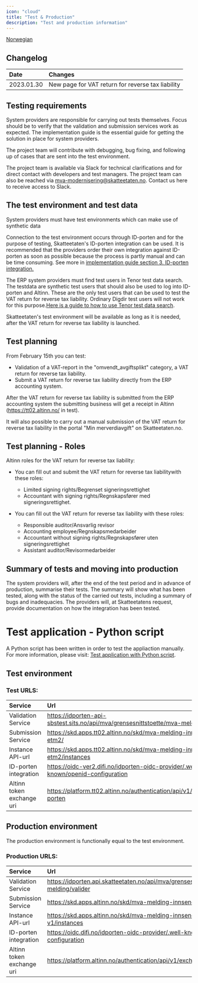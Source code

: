 ```yaml
---
icon: "cloud"
title: "Test & Production"
description: "Test and production information"
---
```


[Norwegian](https://skatteetaten.github.io/mva-meldingen/omvendt/test/)

## Changelog

| Date       | Changes                                                             |
| :--------- | :------------------------------------------------------------------ |
| 2023.01.30 | New page for VAT return for reverse tax liability    |

## Testing requirements

System providers are responsible for carrying out tests themselves. Focus should be to verify that the validation and submission services work as expected. The implementation guide is the essential guide for getting the solution in place for system providers.

The project team will contribute with debugging, bug fixing, and following up of cases that are sent into the test environment.

The project team is available via Slack for technical clarifications and for direct contact with developers and test managers. The project team can also be reached via mva-modernisering@skatteetaten.no. Contact us here to receive access to Slack.

## The test environment and test data

System providers must have test environments which can make use of synthetic data

Connection to the test environment occurs through ID-porten and for the purpose of testing, Skatteetaten's ID-porten integration can be used. It is recommended that the providers order their own integration against ID-porten as soon as possible because the process is partly manual and can be time consuming. See more in [implementation guide section 3. ID-porten integration.](https://skatteetaten.github.io/mva-meldingen/english/implementationguide/#3-id-porten-integration)

The ERP system providers must find test users in Tenor test data search. The testdata are synthetic test users that should also be used to log into ID-porten and Altinn. These are the only test users that can be used to test the VAT return for reverse tax liability. Ordinary Digdir test users will not work for this purpose.[Here is a guide to how to use Tenor test data search](https://github.com/Skatteetaten/mva-meldingen/tree/master/docs/mvameldingen_eng/test/User_Guide_Tenor_testdata.pdf).

Skatteetaten's test environment will be available as long as it is needed, after the VAT return for reverse tax liability is launched.

## Test planning

From February 15th you can test:

- Validation of a VAT-report in the "omvendt_avgiftsplikt" category, a VAT return for reverse tax liability.
- Submit a VAT return for reverse tax liability directly from the ERP accounting system.

After the VAT return for reverse tax liability is submitted from the ERP accounting system the submitting business will get a receipt in Altinn (https://tt02.altinn.no/ in test). 

It will also possible to carry out a manual submission of the VAT return for reverse tax liability in the portal "Min merverdiavgift" on Skatteetaten.no. 

## Test planning - Roles

Altinn roles for the VAT return for reverse tax liability:

- You can fill out and submit the VAT return for reverse tax liabilitywith these roles:

  - Limited signing rights/Begrenset signeringsrettighet
  - Accountant with signing rights/Regnskapsfører med signeringsrettighet.

- You can fill out the VAT return for reverse tax liability with these roles:

  - Responsible auditor/Ansvarlig revisor
  - Accounting employee/Regnskapsmedarbeider
  - Accountant without signing rights/Regnskapsfører uten signeringsrettighet
  - Assistant auditor/Revisormedarbeider


## Summary of tests and moving into production

The system providers will, after the end of the test period and in advance of production, summarise their tests. The summary will show what has been tested, along with the status of the carried out tests, including a summary of bugs and inadequacies. The providers will, at Skatteetatens request, provide documentation on how the integration has been tested.

# Test application - Python script

A Python script has been written in order to test the appliaction manually. For more information, please visit:
[Test application with Python script](https://skatteetaten.github.io/mva-meldingen/test_with_python_script_eng/).

## Test environment

### Test URLS:

| Service                   | Url                                                                                 |
| :------------------------ | :---------------------------------------------------------------------------------- |
| Validation Service        | https://idporten-api-sbstest.sits.no/api/mva/grensesnittstoette/mva-melding/valider |
| Submission Service        | https://skd.apps.tt02.altinn.no/skd/mva-melding-innsending-etm2/                    |
| Instance API-url          | https://skd.apps.tt02.altinn.no/skd/mva-melding-innsending-etm2/instances           |
| ID-porten integration     | https://oidc-ver2.difi.no/idporten-oidc-provider/.well-known/openid-configuration   |
| Altinn token exchange uri | https://platform.tt02.altinn.no/authentication/api/v1/exchange/id-porten            |

## Production environment

The production environment is functionally equal to the test environment.

### Production URLS:

| Service                   | Url                                                                                 |
| :------------------------ | :---------------------------------------------------------------------------------- |
| Validation Service        | https://idporten.api.skatteetaten.no/api/mva/grensesnittstoette/mva-melding/valider |
| Submission Service        | https://skd.apps.altinn.no/skd/mva-melding-innsending-v1/                           |
| Instance API-url          | https://skd.apps.altinn.no/skd/mva-melding-innsending-v1/instances                  |
| ID-porten integration     | https://oidc.difi.no/idporten-oidc-provider/.well-known/openid-configuration        |
| Altinn token exchange uri | https://platform.altinn.no/authentication/api/v1/exchange/id-porten                 |
